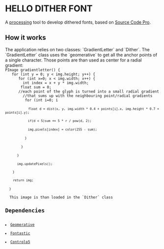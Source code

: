 <h1>HELLO DITHER FONT</h1>
A <a href="https://processing.org">processing</a> tool to develop dithered fonts, based on <a href="https://github.com/adobe-fonts/source-code-pro">Source Code Pro</a>.
<h2>How it works</h2>
The application relies on two classes: `GradientLetter` and `Dither`.
The `GradientLetter` class uses the `geomerative` to get all the anchor points of a single character. Those points are than used as center for a radial gradient:<br>
<code>PImage gradientletter() {</code><br>
   <code>   for (int y = 0; y < img.height; y++) {</code><br>
  <code>      for (int x=0; x < img.width; x++) {</code><br>
  <code>        int index = x + y * img.width;</code><br>
   <code>       float sum = 0;</code><br>
    <code>      //each point of the glyph is turned into a small radial gradient</code> <br>
  <code>        //that sums up with the neighbouring point/radial gradients</code><br>
 <code>         for (int i=0; i<points.length; i++) {</code><br>
  <code>          float d = dist(x, y, img.width * 0.4 + points[i].x, img.height * 0.7 + points[i].y);</code><br>
 <code>           if(d < 5)sum += 5 * r / pow(d, 2);</code><br>
 <code>           img.pixels[index] = color(255 - sum);</code><br>
   <code>       }</code><br>
   <code>     }</code><br>
  <code>    }</code><br>
  <code>    img.updatePixels();</code><br>
<code>    }</code><br>
 <code>   return img;</code><br>
 <code> }</code><br>
  This image is than loaded in the `Dither` class
<h2>Dependencies</h2>
<li><a href="http://www.ricardmarxer.com/geomerative/">Geomerative</a></li>
<li><a href="http://code.andreaskoller.com/libraries/fontastic/">Fontastic</a></li>
<li><a href="http://www.sojamo.de/libraries/controlP5/">Controlp5</a></li>
